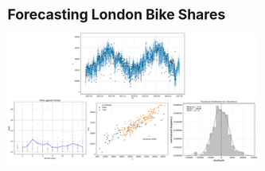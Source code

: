 # Forecasting London Bike Shares

<p align="center"><img src="data/figures/daily_forecasts.png" width=1000></p>

